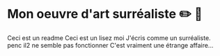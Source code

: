 # Mon oeuvre d'art surréaliste :pencil2: :milky_way:
Ceci est un readme
Ceci est un lisez moi
J'écris comme un surréaliste.
penc il2 ne semble pas fonctionner
C'est vraiment une étrange affaire...
